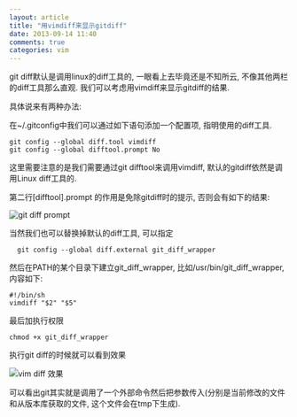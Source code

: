 ```yaml
---
layout: article
title: "用vimdiff来显示gitdiff"
date: 2013-09-14 11:40
comments: true
categories: vim
---
```


  git diff默认是调用linux的diff工具的, 一眼看上去毕竟还是不知所云, 不像其他两栏的diff工具那么直观. 我们可以考虑用vimdiff来显示gitdiff的结果.

  具体说来有两种办法:

  <!-- more -->

  在~/.gitconfig中我们可以通过如下语句添加一个配置项, 指明使用的diff工具.

    git config --global diff.tool vimdiff
    git config --global difftool.prompt No

  这里需要注意的是我们需要通过git difftool来调用vimdiff, 默认的gitdiff依然是调用Linux diff工具的.

  第二行[difftool].prompt 的作用是免除gitdiff时的提示, 否则会有如下的结果:

  ![](/images/2013/difftool-prompt.png "git diff prompt")

  当然我们也可以替换掉默认的diff工具, 可以指定

      git config --global diff.external git_diff_wrapper

  然后在PATH的某个目录下建立git_diff_wrapper, 比如/usr/bin/git_diff_wrapper, 内容如下:

    #!/bin/sh
    vimdiff "$2" "$5"

  最后加执行权限

    chmod +x git_diff_wrapper

  执行git diff的时候就可以看到效果

![](/images/2013/git-vimdiff.png "vim diff 效果")

  可以看出git其实就是调用了一个外部命令然后把参数传入(分别是当前修改的文件和从版本库获取的文件, 这个文件会在tmp下生成).


